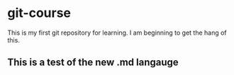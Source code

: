 # git-course
This is my first git repository for learning.
I am beginning to get the hang of this.

## This is a test of the new .md langauge
